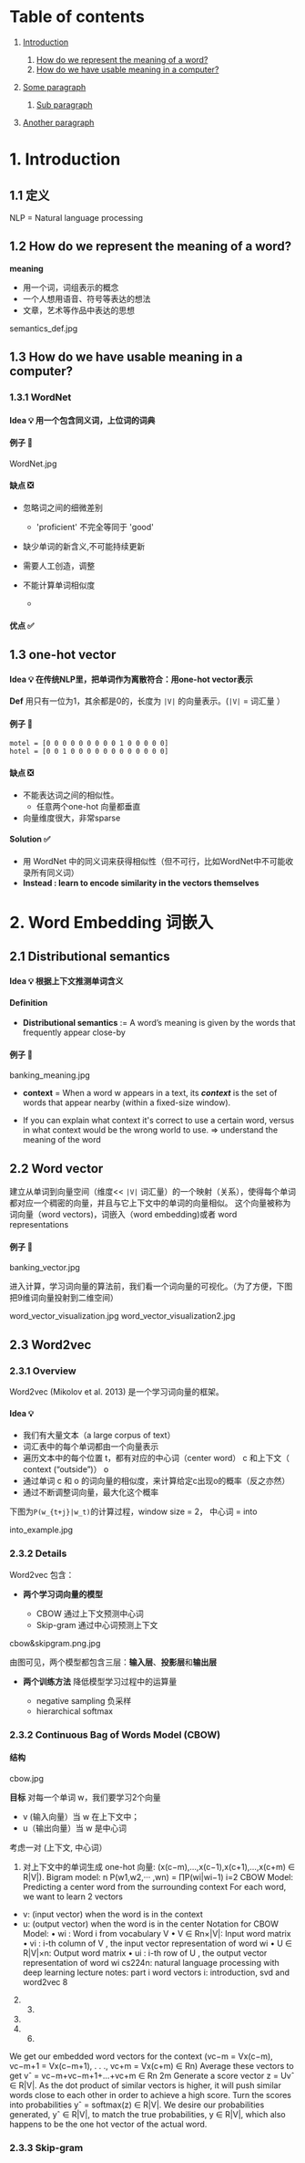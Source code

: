 # Table of contents
1. [Introduction](#introduction)
  
    1. [How do we represent the meaning of a word?](#meaningOfWord)
    1. [How do we have usable meaning in a computer?](#meaningInComputer)

2. [Some paragraph](#paragraph1)
    1. [Sub paragraph](#subparagraph1)
3. [Another paragraph](#paragraph2)


# 1. Introduction <a name="introduction"></a>

## 1.1 定义

NLP = Natural language processing


## 1.2 How do we represent the meaning of a word?<a name="meaningOfWord"></a>

**meaning**

- 用一个词，词组表示的概念
- 一个人想用语音、符号等表达的想法
- 文章，艺术等作品中表达的思想


semantics_def.jpg

## 1.3 How do we have usable meaning in a computer?<a name="meaningInComputer"></a>

### 1.3.1 WordNet


#### Idea 💡 用一个包含同义词，上位词的词典

#### 例子 🌰

WordNet.jpg

#### 缺点 ❎

- 忽略词之间的细微差别
 
  - 'proficient' 不完全等同于 'good'

- 缺少单词的新含义,不可能持续更新
- 需要人工创造，调整
- 不能计算单词相似度

    -  

#### 优点 ✅

## 1.3 one-hot vector

#### Idea 💡 在传统NLP里，把单词作为离散符合：用one-hot vector表示

**Def** 用只有一位为1，其余都是0的，长度为 `|V|` 的向量表示。(`|V|` = 词汇量
）

#### 例子 🌰

```
motel = [0 0 0 0 0 0 0 0 0 1 0 0 0 0 0]
hotel = [0 0 1 0 0 0 0 0 0 0 0 0 0 0 0]
```

#### 缺点 ❎

- 不能表达词之间的相似性。
  -   任意两个one-hot 向量都垂直
-   向量维度很大，非常sparse

#### Solution ✅

- 用 WordNet 中的同义词来获得相似性（但不可行，比如WordNet中不可能收录所有同义词）  
- **Instead : learn to encode similarity in the vectors themselves**

# 2. Word Embedding 词嵌入

## 2.1 Distributional semantics
#### Idea 💡 根据上下文推测单词含义
#### Definition

- **Distributional semantics** := A word’s meaning is given by the words that frequently appear close-by

#### 例子 🌰

banking_meaning.jpg

- **context** = When a word w appears in a text, its ***context*** is the set of words that appear nearby (within a fixed-size window).

- If you can explain what context it's correct to use a certain word, versus in what context would be the wrong world to use. => understand the meaning of the word 

## 2.2 Word vector
建立从单词到向量空间（维度<< `|V|` 词汇量）的一个映射（关系），使得每个单词都对应一个稠密的向量，并且与它上下文中的单词的向量相似。
这个向量被称为词向量（word vectors)，词嵌入（word embedding)或者 word representations

#### 例子 🌰

banking_vector.jpg

进入计算，学习词向量的算法前，我们看一个词向量的可视化。（为了方便，下图把9维词向量投射到二维空间）

word_vector_visualization.jpg
word_vector_visualization2.jpg
## 2.3 Word2vec 
### 2.3.1 Overview
Word2vec (Mikolov et al. 2013) 是一个学习词向量的框架。

#### Idea 💡
- 我们有大量文本（a large corpus of text）
- 词汇表中的每个单词都由一个向量表示
- 遍历文本中的每个位置 t，都有对应的中心词（center word） c 和上下文（ context (“outside”)） o
- 通过单词 c 和 o 的词向量的相似度，来计算给定c出现o的概率（反之亦然）
- 通过不断调整词向量，最大化这个概率

下图为`P(w_{t+j}|w_t)`的计算过程，window size = 2， 中心词 = into

into_example.jpg

### 2.3.2 Details

Word2vec 包含：
- **两个学习词向量的模型** 
  
  - CBOW 通过上下文预测中心词
  - Skip-gram 通过中心词预测上下文
 
 cbow&skipgram.png.jpg
 
 由图可见，两个模型都包含三层：**输入层**、**投影层**和**输出层**
 
- **两个训练方法** 降低模型学习过程中的运算量
  
  - negative sampling 负采样
  - hierarchical softmax

### 2.3.2 Continuous Bag of Words Model (CBOW)

#### 结构
cbow.jpg

**目标** 对每一个单词 w，我们要学习2个向量
- v (输入向量）当 w 在上下文中；
- u（输出向量）当 w 是中心词 

考虑一对 (上下文, 中心词）
1. 对上下文中的单词生成 one-hot 向量: (x(c−m),...,x(c−1),x(c+1),...,x(c+m) ∈ R|V|).
Bigram model:
n P(w1,w2,··· ,wn) = ∏P(wi|wi−1)
i=2
CBOW Model:
Predicting a center word from the surrounding context
For each word, we want to learn 2 vectors
- v: (input vector) when the word is in the context
- u: (output vector) when the word is in the center
Notation for CBOW Model:
• wi : Word i from vocabulary V
• V ∈ Rn×|V|: Input word matrix
• vi : i-th column of V , the input vector representation of word wi
• U ∈ R|V|×n: Output word matrix
• ui : i-th row of U , the output vector representation of word wi
cs224n: natural language processing with deep learning lecture notes: part i word vectors i: introduction, svd and word2vec 8
2. 3.
4.
5. 6.
We get our embedded word vectors for the context (vc−m = Vx(c−m), vc−m+1 = Vx(c−m+1), . . ., vc+m = Vx(c+m) ∈ Rn)
Average these vectors to get vˆ = vc−m+vc−m+1+...+vc+m ∈ Rn 2m
Generate a score vector z = Uvˆ ∈ R|V|. As the dot product of similar vectors is higher, it will push similar words close to each other in order to achieve a high score.
Turn the scores into probabilities yˆ = softmax(z) ∈ R|V|.
We desire our probabilities generated, yˆ ∈ R|V|, to match the true
probabilities, y ∈ R|V|, which also happens to be the one hot vector of the actual word.

### 2.3.3 Skip-gram




